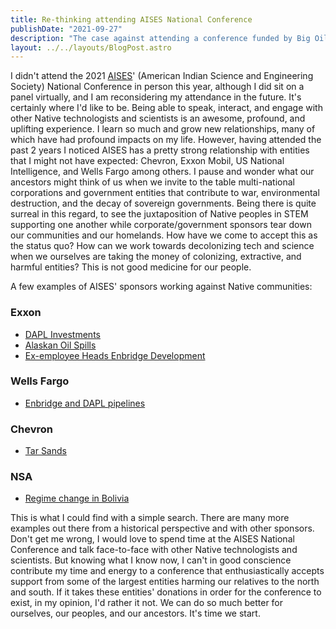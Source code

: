 ```yaml
---
title: Re-thinking attending AISES National Conference
publishDate: "2021-09-27"
description: "The case against attending a conference funded by Big Oil"
layout: ../../layouts/BlogPost.astro
---
```


I didn't attend the 2021 [AISES](https://www.aises.org/)' (American Indian Science and Engineering Society) National Conference in person this year, although I did sit on a panel virtually, and I am reconsidering my attendance in the future. It's certainly where I'd like to be. Being able to speak, interact, and engage with other Native technologists and scientists is an awesome, profound, and uplifting experience. I learn so much and grow new relationships, many of which have had profound impacts on my life. However, having attended the past 2 years I noticed AISES has a pretty strong relationship with entities that I might not have expected: Chevron, Exxon Mobil, US National Intelligence, and Wells Fargo among others. I pause and wonder what our ancestors might think of us when we invite to the table multi-national corporations and government entities that contribute to war, environmental destruction, and the decay of sovereign governments. Being there is quite surreal in this regard, to see the juxtaposition of Native peoples in STEM supporting one another while corporate/government sponsors tear down our communities and our homelands. How have we come to accept this as the status quo? How can we work towards decolonizing tech and science when we ourselves are taking the money of colonizing, extractive, and harmful entities? This is not good medicine for our people.

A few examples of AISES' sponsors working against Native communities:

### Exxon
  - [DAPL Investments](https://wallstreetwatchdogs.com/2021/04/05/exxon-sues-energy-transfer/)
  - [Alaskan Oil Spills](https://www.ran.org/the-understory/extreme_energy_injustice/)
  - [Ex-employee Heads Enbridge Development](https://gizmodo.com/amazons-former-security-chief-is-now-guarding-the-line-1847724615)
### Wells Fargo
  - [Enbridge and DAPL pipelines](https://www.sierraclub.org/compass/2017/12/wells-fargo-has-choice-make-keystone-xl-tar-sands-double-down-or-divest)
### Chevron
  - [Tar Sands](https://www.reuters.com/article/us-chevron-divestiture-canada-idUSKBN17F1S7)
### NSA
  - [Regime change in Bolivia](https://fpif.org/ending-regime-change-in-bolivia-and-the-world/)

This is what I could find with a simple search. There are many more examples out there from a historical perspective and with other sponsors. Don't get me wrong, I would love to spend time at the AISES National Conference and talk face-to-face with other Native technologists and scientists. But knowing what I know now, I can't in good conscience contribute my time and energy to a conference that enthusiastically accepts support from some of the largest entities harming our relatives to the north and south. If it takes these entities' donations in order for the conference to exist, in my opinion, I'd rather it not. We can do so much better for ourselves, our peoples, and our ancestors. It's time we start.




